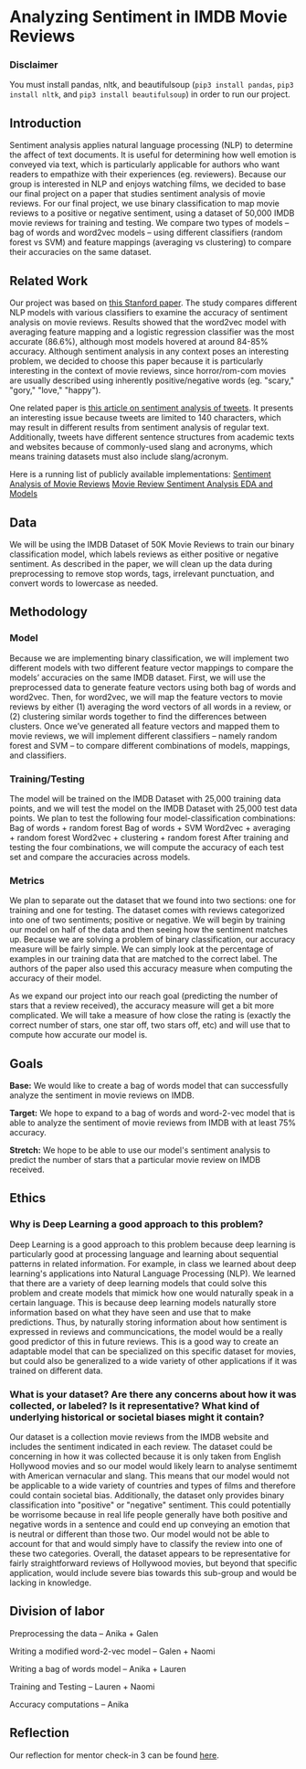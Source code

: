 # Analyzing Sentiment in IMDB Movie Reviews

### Disclaimer

You must install pandas, nltk, and beautifulsoup (`pip3 install pandas`, `pip3 install nltk`, and `pip3 install beautifulsoup`) in order to run our project.

## Introduction

Sentiment analysis applies natural language processing (NLP) to determine the affect of text documents. It is useful for determining how well emotion is conveyed via text, which is particularly applicable for authors who want readers to empathize with their experiences (eg. reviewers). Because our group is interested in NLP and enjoys watching films, we decided to base our final project on a paper that studies sentiment analysis of movie reviews.
For our final project, we use binary classification to map movie reviews to a positive or negative sentiment, using a dataset of 50,000 IMDB movie reviews for training and testing. We compare two types of models – bag of words and word2vec models – using different classifiers (random forest vs SVM) and feature mappings (averaging vs clustering) to compare their accuracies on the same dataset.

## Related Work

Our project was based on [this Stanford paper](https://cs224d.stanford.edu/reports/PouransariHadi.pdf). The study compares different NLP models with various classifiers to examine the accuracy of sentiment analysis on movie reviews. Results showed that the word2vec model with averaging feature mapping and a logistic regression classifier was the most accurate (86.6%), although most models hovered at around 84-85% accuracy. Although sentiment analysis in any context poses an interesting problem, we decided to choose this paper because it is particularly interesting in the context of movie reviews, since horror/rom-com movies are usually described using inherently positive/negative words (eg. "scary," "gory," "love," "happy").

One related paper is [this article on sentiment analysis of tweets](https://uksim.info/icaiet2014/CD/data/7910a212.pdf). It presents an interesting issue because tweets are limited to 140 characters, which may result in different results from sentiment analysis of regular text. Additionally, tweets have different sentence structures from academic texts and websites because of commonly-used slang and acronyms, which means training datasets must also include slang/acronym.

Here is a running list of publicly available implementations:
[Sentiment Analysis of Movie Reviews](https://www.kaggle.com/code/lakshmi25npathi/sentiment-analysis-of-imdb-movie-reviews/notebook)
[Movie Review Sentiment Analysis EDA and Models](https://www.kaggle.com/code/artgor/movie-review-sentiment-analysis-eda-and-models#Deep-learning)

## Data

We will be using the IMDB Dataset of 50K Movie Reviews to train our binary classification model, which labels reviews as either positive or negative sentiment. As described in the paper, we will clean up the data during preprocessing to remove stop words, tags, irrelevant punctuation, and convert words to lowercase as needed.

## Methodology

### Model

Because we are implementing binary classification, we will implement two different models with two different feature vector mappings to compare the models’ accuracies on the same IMDB dataset. 
First, we will use the preprocessed data to generate feature vectors using both bag of words and word2vec. Then, for word2vec, we will map the feature vectors to movie reviews by either (1) averaging the word vectors of all words in a review, or (2) clustering similar words together to find the differences between clusters.
Once we’ve generated all feature vectors and mapped them to movie reviews, we will implement different classifiers – namely random forest and SVM – to compare different combinations of models, mappings, and classifiers.

### Training/Testing

The model will be trained on the IMDB Dataset with 25,000 training data points, and we will test the model on the IMDB Dataset with 25,000 test data points.
We plan to test the following four model-classification combinations:
Bag of words + random forest
Bag of words + SVM
Word2vec + averaging + random forest
Word2vec + clustering + random forest
After training and testing the four combinations, we will compute the accuracy of each test set and compare the accuracies across models.

### Metrics

We plan to separate out the dataset that we found into two sections: one for training and one for testing. The dataset comes with reviews categorized into one of two sentiments; positive or negative. We will begin by training our model on half of the data and then seeing how the sentiment matches up. Because we are solving a problem of binary classification, our accuracy measure will be fairly simple. We can simply look at the percentage of examples in our training data that are matched to the correct label. The authors of the paper also used this accuracy measure when computing the accuracy of their model.

As we expand our project into our reach goal (predicting the number of stars that a review received), the accuracy measure will get a bit more complicated. We will take a measure of how close the rating is (exactly the correct number of stars, one star off, two stars off, etc) and will use that to compute how accurate our model is. 

## Goals
**Base:** We would like to create a bag of words model that can successfully analyze the sentiment in movie reviews on IMDB.

**Target:** We hope to expand to a bag of words and word-2-vec model that is able to analyze the sentiment of movie reviews from IMDB with at least 75% accuracy.

**Stretch:** We hope to be able to use our model's sentiment analysis to predict the number of stars that a particular movie review on IMDB received.

## Ethics

### Why is Deep Learning a good approach to this problem?
Deep Learning is a good approach to this problem because deep learning is particularly good at processing language and learning about sequential patterns in related information. For example, in class we learned about deep learning's applications into Natural Language Processing (NLP). We learned that there are a variety of deep learning models that could solve this problem and create models that mimick how one would naturally speak in a certain language. This is because deep learning models naturally store information based on what they have seen and use that to make predictions. Thus, by naturally storing information about how sentiment is expressed in reviews and communcications, the model would be a really good predictor of this in future reviews. This is a good way to create an adaptable model that can be specialized on this specific dataset for movies, but could also be generalized to a wide variety of other applications if it was trained on different data. 

### What is your dataset? Are there any concerns about how it was collected, or labeled? Is it representative? What kind of underlying historical or societal biases might it contain?
Our dataset is a collection movie reviews from the IMDB website and includes the sentiment indicated in each review. The dataset could be concerning in how it was collected because it is only taken from English Hollywood movies and so our model would likely learn to analyse sentimemt with American vernacular and slang. This means that our model would not be applicable to a wide variety of countries and types of films and therefore could contain societal bias. Additionally, the dataset only provides binary classification into "positive" or "negative" sentiment. This could potentially be worrisome because in real life people generally have both positive and negative words in a sentence and could end up conveying an emotion that is neutral or different than those two. Our model would not be able to account for that and would simply have to classify the review into one of these two categories. Overall, the dataset appears to be representative for fairly straightforward reviews of Hollywood movies, but beyond that specific application, would include severe bias towards this sub-group and would be lacking in knowledge. 


## Division of labor

Preprocessing the data – Anika + Galen

Writing a modified word-2-vec model – Galen + Naomi

Writing a bag of words model – Anika + Lauren

Training and Testing – Lauren + Naomi

Accuracy computations – Anika

## Reflection
Our reflection for mentor check-in 3 can be found [here](https://docs.google.com/document/d/100yG-2A6vtRPgLJNLJhYUCCDILl56G8BkJxYx0_JI_0/edit?usp=sharing).